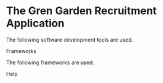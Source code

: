 # The Gren Garden Recruitment Application


The following software development tools are used.

Frameworks

The following frameworks are used.

Help
